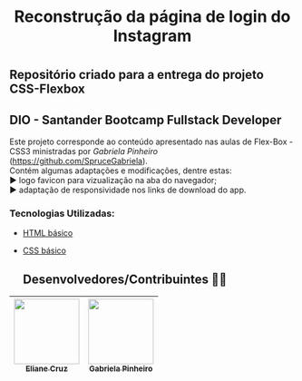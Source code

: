 
<h1 align="center">Reconstrução da página de login do Instagram<h1>

 ## Repositório criado para a entrega do projeto CSS-Flexbox
  ## DIO - Santander Bootcamp Fullstack Developer 

 Este projeto corresponde ao conteúdo apresentado nas aulas de Flex-Box - CSS3
  ministradas por *Gabriela Pinheiro* (https://github.com/SpruceGabriela).<br>
  Contém algumas adaptações e modificações, dentre estas:<br>
 ▶️ logo favicon para vizualização na aba do navegador;<br>
 ▶️ adaptação de responsividade nos links de download do app. 



### Tecnologias Utilizadas:

* [HTML básico](https://www.w3schools.com/html/)
* [CSS básico](https://developer.mozilla.org/pt-BR/docs/Web/CSS)

  ## Desenvolvedores/Contribuintes 👩‍🏭

| [<img src="https://avatars.githubusercontent.com/u/74771176?v=4" width=115><br><sub>Eliane Cruz</sub>](https://github.com/ElianeCruz) | [<img src="https://avatars.githubusercontent.com/u/49404599?v=4" width=115><br><sub>Gabriela Pinheiro</sub>](https://github.com/SpruceGabriela) |
| :---: | :---: |
